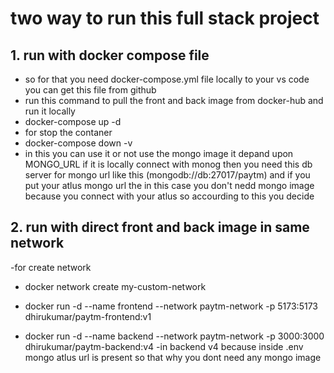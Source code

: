 # two way to run this full stack project

## 1. run with docker compose file 
- so for that you need docker-compose.yml file locally to your vs code you can get this file from github 
- run this command to pull the front and back image from docker-hub and run it locally 
- docker-compose up -d
- for stop the contaner
- docker-compose down -v
- in this you can use it or not use the mongo image it depand upon MONGO_URL if it is locally connect with monog then you need this db server for mongo url like this (mongodb://db:27017/paytm) and if you put your atlus mongo url the in this case you don't nedd mongo image because you connect with your atlus so accourding to this you decide

## 2. run with direct front and back image in same network
-for create network
- docker network create my-custom-network

 - docker run -d --name frontend --network paytm-network -p 5173:5173 dhirukumar/paytm-frontend:v1
 -  docker run -d --name backend --network paytm-network -p 3000:3000 dhirukumar/paytm-backend:v4 
 -in backend v4 because inside .env mongo atlus url is present so that why you dont need any mongo image

